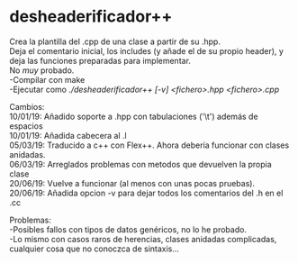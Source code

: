 # desheaderificador++
Crea la plantilla del .cpp de una clase a partir de su .hpp. \
Deja el comentario inicial, los includes (y añade el de su propio header), y deja las funciones preparadas para implementar.\
No *muy* probado.\
-Compilar con make\
-Ejecutar como *./desheaderificador++ [-v] \<fichero\>.hpp \<fichero\>.cpp*
  
  
  Cambios:\
    10/01/19: Añadido soporte a .hpp con tabulaciones ('\t') además de espacios\
    10/01/19: Añadida cabecera al .l\
    05/03/19: Traducido a c++ con Flex++. Ahora debería funcionar con clases anidadas. \
    06/03/19: Arreglados problemas con metodos que devuelven la propia clase \
    20/06/19: Vuelve a funcionar (al menos con unas pocas pruebas). \
    20/06/19: Añadida opcion -v para dejar todos los comentarios del .h en el .cc
              
Problemas:\
  -Posibles fallos con tipos de datos genéricos, no lo he probado. \
  -Lo mismo con casos raros de herencias, clases anidadas complicadas, 
  cualquier cosa que no conoczca de sintaxis... 
